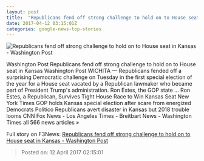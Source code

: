 ```yaml
---
layout: post
title:  "Republicans fend off strong challenge to hold on to House seat in Kansas - Washington Post"
date: 2017-04-12 03:15:01Z
categories: google-news-top-stories
---
```


![Republicans fend off strong challenge to hold on to House seat in Kansas - Washington Post](https://img.washingtonpost.com/rf/image_1484w/2010-2019/WashingtonPost/2017/04/11/National-Politics/Images/Kansas-Congress-Special_Election_87226-51e76.jpg)

Washington Post Republicans fend off strong challenge to hold on to House seat in Kansas Washington Post WICHITA — Republicans fended off a surprising Democratic challenge on Tuesday in the first special election of the year for a House seat vacated by a Republican lawmaker who became part of President Trump's administration. Ron Estes, the GOP state ... Ron Estes, a Republican, Survives Tight House Race to Win Kansas Seat New York Times GOP holds Kansas special election after scare from energized Democrats Politico Republicans avert disaster in Kansas but 2018 trouble looms CNN Fox News - Los Angeles Times - Breitbart News - Washington Times all 566 news articles »


Full story on F3News: [Republicans fend off strong challenge to hold on to House seat in Kansas - Washington Post](http://www.f3nws.com/n/EYkaSD)

> Posted on: 12 April 2017 02:15:01
